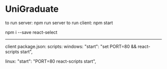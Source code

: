# UniGraduate

to run server: npm run server
to run client: npm start

npm i --save react-select

---

client package.json:
scripts:
windows:
"start": "set PORT=80 && react-scripts start",

linux:
"start": "PORT=80 react-scripts start",
